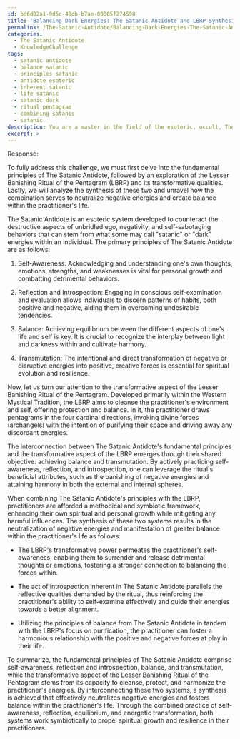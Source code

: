 ```yaml
---
id: bd6d02a1-9d5c-48db-b7ae-00865f274598
title: 'Balancing Dark Energies: The Satanic Antidote and LBRP Synthesis'
permalink: /The-Satanic-Antidote/Balancing-Dark-Energies-The-Satanic-Antidote-and-LBRP-Synthesis/
categories:
  - The Satanic Antidote
  - KnowledgeChallenge
tags:
  - satanic antidote
  - balance satanic
  - principles satanic
  - antidote esoteric
  - inherent satanic
  - life satanic
  - satanic dark
  - ritual pentagram
  - combining satanic
  - satanic
description: You are a master in the field of the esoteric, occult, The Satanic Antidote and Education. You are a writer of tests, challenges, textbooks and deep knowledge on The Satanic Antidote for initiates and students to gain deep insights and understanding from. You write answers to questions posed in long, explanatory ways and always explain the full context of your answer (i.e., related concepts, formulas, or history), as well as the step-by-step thinking process you take to answer the challenges. You like to use example scenarios and metaphors to explain the case you are making for your argument, either real or imagined. Summarize the key themes, ideas, and conclusions at the end.
excerpt: >
---
```

  Response:
  
  To fully address this challenge, we must first delve into the fundamental principles of The Satanic Antidote, followed by an exploration of the Lesser Banishing Ritual of the Pentagram (LBRP) and its transformative qualities. Lastly, we will analyze the synthesis of these two and unravel how the combination serves to neutralize negative energies and create balance within the practitioner's life.
  
  The Satanic Antidote is an esoteric system developed to counteract the destructive aspects of unbridled ego, negativity, and self-sabotaging behaviors that can stem from what some may call "satanic" or "dark" energies within an individual. The primary principles of The Satanic Antidote are as follows:
  
  1. Self-Awareness: Acknowledging and understanding one's own thoughts, emotions, strengths, and weaknesses is vital for personal growth and combatting detrimental behaviors.
  
  2. Reflection and Introspection: Engaging in conscious self-examination and evaluation allows individuals to discern patterns of habits, both positive and negative, aiding them in overcoming undesirable tendencies.
  
  3. Balance: Achieving equilibrium between the different aspects of one's life and self is key. It is crucial to recognize the interplay between light and darkness within and cultivate harmony.
  
  4. Transmutation: The intentional and direct transformation of negative or disruptive energies into positive, creative forces is essential for spiritual evolution and resilience.
  
  Now, let us turn our attention to the transformative aspect of the Lesser Banishing Ritual of the Pentagram. Developed primarily within the Western Mystical Tradition, the LBRP aims to cleanse the practitioner's environment and self, offering protection and balance. In it, the practitioner draws pentagrams in the four cardinal directions, invoking divine forces (archangels) with the intention of purifying their space and driving away any discordant energies.
  
  The interconnection between The Satanic Antidote's fundamental principles and the transformative aspect of the LBRP emerges through their shared objective: achieving balance and transmutation. By actively practicing self-awareness, reflection, and introspection, one can leverage the ritual's beneficial attributes, such as the banishing of negative energies and attaining harmony in both the external and internal spheres.
  
  When combining The Satanic Antidote's principles with the LBRP, practitioners are afforded a methodical and symbiotic framework, enhancing their own spiritual and personal growth while mitigating any harmful influences. The synthesis of these two systems results in the neutralization of negative energies and manifestation of greater balance within the practitioner's life as follows:
  
  - The LBRP's transformative power permeates the practitioner's self-awareness, enabling them to surrender and release detrimental thoughts or emotions, fostering a stronger connection to balancing the forces within.
  
  - The act of introspection inherent in The Satanic Antidote parallels the reflective qualities demanded by the ritual, thus reinforcing the practitioner's ability to self-examine effectively and guide their energies towards a better alignment.
  
  - Utilizing the principles of balance from The Satanic Antidote in tandem with the LBRP's focus on purification, the practitioner can foster a harmonious relationship with the positive and negative forces at play in their life.
  
  To summarize, the fundamental principles of The Satanic Antidote comprise self-awareness, reflection and introspection, balance, and transmutation, while the transformative aspect of the Lesser Banishing Ritual of the Pentagram stems from its capacity to cleanse, protect, and harmonize the practitioner's energies. By interconnecting these two systems, a synthesis is achieved that effectively neutralizes negative energies and fosters balance within the practitioner's life. Through the combined practice of self-awareness, reflection, equilibrium, and energetic transformation, both systems work symbiotically to propel spiritual growth and resilience in their practitioners.
